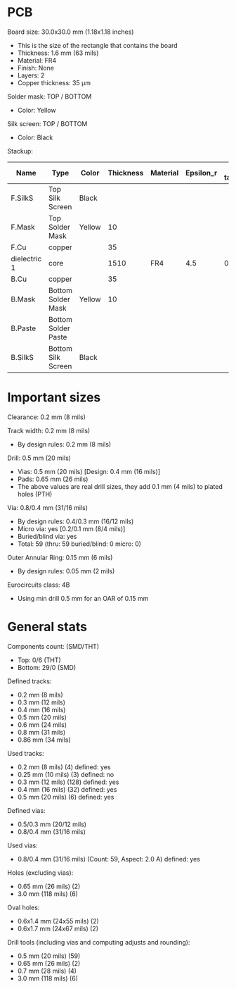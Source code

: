 # PCB

Board size: 30.0x30.0 mm (1.18x1.18 inches)

- This is the size of the rectangle that contains the board
- Thickness: 1.6 mm (63 mils)
- Material: FR4
- Finish: None
- Layers: 2
- Copper thickness: 35 µm

Solder mask: TOP / BOTTOM

- Color: Yellow

Silk screen: TOP / BOTTOM

- Color: Black


Stackup:

| Name                 | Type                 | Color            | Thickness | Material        | Epsilon_r | Loss tangent |
|----------------------|----------------------|------------------|-----------|-----------------|-----------|--------------|
| F.SilkS              | Top Silk Screen      | Black            |           |                 |           |              |
| F.Mask               | Top Solder Mask      | Yellow           |        10 |                 |           |              |
| F.Cu                 | copper               |                  |        35 |                 |           |              |
| dielectric 1         | core                 |                  |      1510 | FR4             |       4.5 |        0.020 |
| B.Cu                 | copper               |                  |        35 |                 |           |              |
| B.Mask               | Bottom Solder Mask   | Yellow           |        10 |                 |           |              |
| B.Paste              | Bottom Solder Paste  |                  |           |                 |           |              |
| B.SilkS              | Bottom Silk Screen   | Black            |           |                 |           |              |

# Important sizes

Clearance: 0.2 mm (8 mils)

Track width: 0.2 mm (8 mils)

- By design rules: 0.2 mm (8 mils)

Drill: 0.5 mm (20 mils)

- Vias: 0.5 mm (20 mils) [Design: 0.4 mm (16 mils)]
- Pads: 0.65 mm (26 mils)
- The above values are real drill sizes, they add 0.1 mm (4 mils) to plated holes (PTH)

Via: 0.8/0.4 mm (31/16 mils)

- By design rules: 0.4/0.3 mm (16/12 mils)
- Micro via: yes [0.2/0.1 mm (8/4 mils)]
- Buried/blind via: yes
- Total: 59 (thru: 59 buried/blind: 0 micro: 0)

Outer Annular Ring: 0.15 mm (6 mils)

- By design rules: 0.05 mm (2 mils)

Eurocircuits class: 4B
- Using min drill 0.5 mm for an OAR of 0.15 mm


# General stats

Components count: (SMD/THT)

- Top: 0/6 (THT)
- Bottom: 29/0 (SMD)

Defined tracks:

- 0.2 mm (8 mils)
- 0.3 mm (12 mils)
- 0.4 mm (16 mils)
- 0.5 mm (20 mils)
- 0.6 mm (24 mils)
- 0.8 mm (31 mils)
- 0.86 mm (34 mils)

Used tracks:

- 0.2 mm (8 mils) (4) defined: yes
- 0.25 mm (10 mils) (3) defined: no
- 0.3 mm (12 mils) (128) defined: yes
- 0.4 mm (16 mils) (32) defined: yes
- 0.5 mm (20 mils) (6) defined: yes

Defined vias:

- 0.5/0.3 mm (20/12 mils)
- 0.8/0.4 mm (31/16 mils)

Used vias:

- 0.8/0.4 mm (31/16 mils) (Count: 59, Aspect: 2.0 A) defined: yes

Holes (excluding vias):

- 0.65 mm (26 mils) (2)
- 3.0 mm (118 mils) (6)

Oval holes:

- 0.6x1.4 mm (24x55 mils) (2)
- 0.6x1.7 mm (24x67 mils) (2)

Drill tools (including vias and computing adjusts and rounding):

- 0.5 mm (20 mils) (59)
- 0.65 mm (26 mils) (2)
- 0.7 mm (28 mils) (4)
- 3.0 mm (118 mils) (6)




